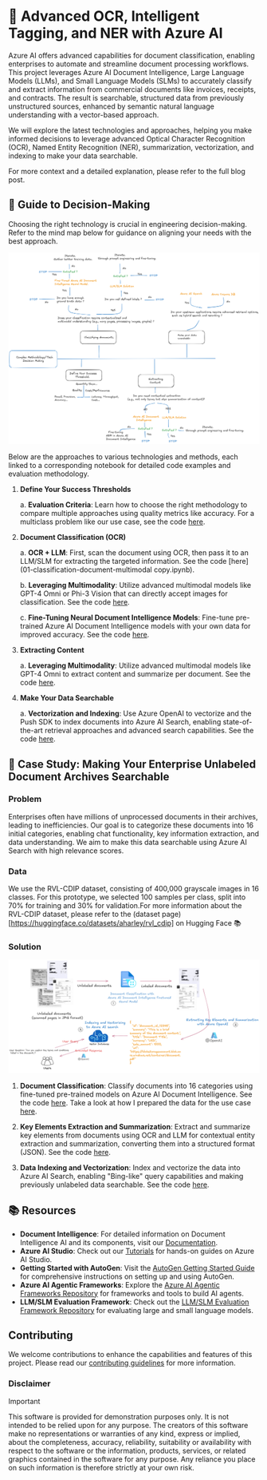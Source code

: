 # 🚀 Advanced OCR, Intelligent Tagging, and NER with Azure AI 

Azure AI offers advanced capabilities for document classification, enabling enterprises to automate and streamline document processing workflows. This project leverages Azure AI Document Intelligence, Large Language Models (LLMs), and Small Language Models (SLMs) to accurately classify and extract information from commercial documents like invoices, receipts, and contracts. The result is searchable, structured data from previously unstructured sources, enhanced by semantic natural language understanding with a vector-based approach.

We will explore the latest technologies and approaches, helping you make informed decisions to leverage advanced Optical Character Recognition (OCR), Named Entity Recognition (NER), summarization, vectorization, and indexing to make your data searchable.

For more context and a detailed explanation, please refer to the full blog post.

## 🧭 Guide to Decision-Making 

Choosing the right technology is crucial in engineering decision-making. Refer to the mind map below for guidance on aligning your needs with the best approach.

![Mind Map](utils\images\image.png)

Below are the approaches to various technologies and methods, each linked to a corresponding notebook for detailed code examples and evaluation methodology.

1. **Define Your Success Thresholds**

    a. **Evaluation Criteria**: Learn how to choose the right methodology to compare multiple approaches using quality metrics like accuracy. For a multiclass problem like our use case, see the code [here](01-build-evaluation-methodology.ipynb).

2. **Document Classification (OCR)**

    a. **OCR + LLM**: First, scan the document using OCR, then pass it to an LLM/SLM for extracting the targeted information. See the code [here](01-classification-document-multimodal copy.ipynb).

    b. **Leveraging Multimodality**: Utilize advanced multimodal models like GPT-4 Omni or Phi-3 Vision that can directly accept images for classification. See the code [here](02-classification-document-llm-slm-multimodal.ipynb).

    c. **Fine-Tuning Neural Document Intelligence Models**: Fine-tune pre-trained Azure AI Document Intelligence models with your own data for improved accuracy. See the code [here](03-classification-custom-document-intelligence.ipynb).

3. **Extracting Content**

    a. **Leveraging Multimodality**: Utilize advanced multimodal models like GPT-4 Omni to extract content and summarize per document. See the code [here](02-classification-document-llm-slm-multimodal.ipynb).

4. **Make Your Data Searchable**

    a. **Vectorization and Indexing**: Use Azure OpenAI to vectorize and the Push SDK to index documents into Azure AI Search, enabling state-of-the-art retrieval approaches and advanced search capabilities. See the code [here](notebook6.ipynb).

## 📂 Case Study: Making Your Enterprise Unlabeled Document Archives Searchable

### Problem

Enterprises often have millions of unprocessed documents in their archives, leading to inefficiencies. Our goal is to categorize these documents into 16 initial categories, enabling chat functionality, key information extraction, and data understanding. We aim to make this data searchable using Azure AI Search with high relevance scores.

### Data

We use the RVL-CDIP dataset, consisting of 400,000 grayscale images in 16 classes. For this prototype, we selected 100 samples per class, split into 70% for training and 30% for validation.For more information about the RVL-CDIP dataset, please refer to the (dataset page)[https://huggingface.co/datasets/aharley/rvl_cdip] on Hugging Face 📚

### Solution

![Pipeline Diagram](utils\images\image-1.png)

1. **Document Classification**: Classify documents into 16 categories using fine-tuned pre-trained models on Azure AI Document Intelligence. See the code [here](notebook1.ipynb). Take a look at how I prepared the data for the use case [here](notebook2.ipynb).

2. **Key Elements Extraction and Summarization**: Extract and summarize key elements from documents using OCR and LLM for contextual entity extraction and summarization, converting them into a structured format (JSON). See the code [here](notebook2.ipynb).

3. **Data Indexing and Vectorization**: Index and vectorize the data into Azure AI Search, enabling "Bing-like" query capabilities and making previously unlabeled data searchable. See the code [here](notebook3.ipynb).


## 📚 Resources

- **Document Intelligence**: For detailed information on Document Intelligence AI and its components, visit our [Documentation](https://learn.microsoft.com/en-us/azure/ai-services/document-intelligence/?view=doc-intel-4.0.0).
- **Azure AI Studio**: Check out our [Tutorials](https://learn.microsoft.com/en-us/azure/ai-studio/what-is-ai-studio) for hands-on guides on Azure AI Studio.
- **Getting Started with AutoGen**: Visit the [AutoGen Getting Started Guide](https://microsoft.github.io/autogen/docs/Getting-Started/) for comprehensive instructions on setting up and using AutoGen.
- **Azure AI Agentic Frameworks**: Explore the [Azure AI Agentic Frameworks Repository](https://github.com/pablosalvador10/gbbai-azure-ai-agentic-frameworks) for frameworks and tools to build AI agents.
- **LLM/SLM Evaluation Framework**: Check out the [LLM/SLM Evaluation Framework Repository](https://github.com/pablosalvador10/gbb-ai-llm-slm-evaluation-framework) for evaluating large and small language models.

## Contributing

We welcome contributions to enhance the capabilities and features of this project. Please read our [contributing guidelines](CONTRIBUTING.md) for more information.

### Disclaimer
> [!IMPORTANT]
> This software is provided for demonstration purposes only. It is not intended to be relied upon for any purpose. The creators of this software make no representations or warranties of any kind, express or implied, about the completeness, accuracy, reliability, suitability or availability with respect to the software or the information, products, services, or related graphics contained in the software for any purpose. Any reliance you place on such information is therefore strictly at your own risk.